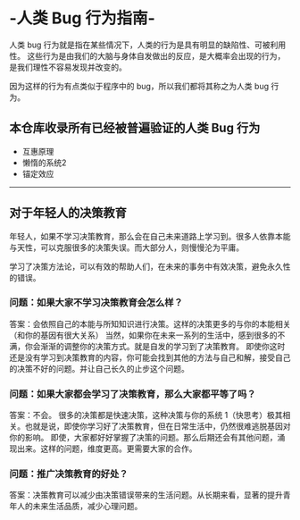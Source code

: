 # -人类 Bug 行为指南-

人类 bug 行为就是指在某些情况下，人类的行为是具有明显的缺陷性、可被利用性。
这些行为是由我们的大脑与身体自发做出的反应，是大概率会出现的行为，是我们理性不容易发现并改变的。

因为这样的行为有点类似于程序中的 bug，所以我们都将其称之为人类 bug 行为。

## 本仓库收录所有已经被普遍验证的人类 Bug 行为

* 互惠原理
* 懒惰的系统2
* 锚定效应

---

## 对于年轻人的决策教育

年轻人，如果不学习决策教育，那么会在自己未来道路上学习到。很多人依靠本能与天性，可以克服很多的决策失误。而大部分人，则慢慢沦为平庸。

学习了决策方法论，可以有效的帮助人们，在未来的事务中有效决策，避免永久性的错误。

### 问题：如果大家不学习决策教育会怎么样？

答案：会依照自己的本能与所知知识进行决策。这样的决策更多的与你的本能相关（和你的基因有很大关系）
当然，如果你在未来一系列的生活中，感到很多的不满，你会渐渐的调整你的决策方式。就是自发的学习到了决策教育。
即使你这时还是没有学习到决策教育的内容，你可能会找到其他的方法与自己和解，接受自己的决策不好的问题。并让自己长久的止步这个问题。

### 问题：如果大家都会学习了决策教育，那么大家都平等了吗？

答案：不会。 很多的决策都是快速决策，这种决策与你的系统 1（快思考）极其相关。也就是说，即使你学习好了决策教育，但在日常生活中，仍然很难逃脱基因对你的影响。
即使，大家都好好掌握了决策的问题。那么后期还会有其他问题，涌现出来。这样的问题，维度更高。更需要大家的合作。

### 问题：推广决策教育的好处？

答案：决策教育可以减少由决策错误带来的生活问题。从长期来看，显著的提升青年人的未来生活品质，减少心理问题。
